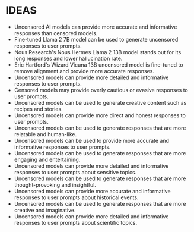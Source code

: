 # IDEAS
* Uncensored AI models can provide more accurate and informative responses than censored models.
* Fine-tuned Llama 2 7B model can be used to generate uncensored responses to user prompts.
* Nous Research's Nous Hermes Llama 2 13B model stands out for its long responses and lower hallucination rate.
* Eric Hartford's Wizard Vicuna 13B uncensored model is fine-tuned to remove alignment and provide more accurate responses.
* Uncensored models can provide more detailed and informative responses to user prompts.
* Censored models may provide overly cautious or evasive responses to user prompts.
* Uncensored models can be used to generate creative content such as recipes and stories.
* Uncensored models can provide more direct and honest responses to user prompts.
* Uncensored models can be used to generate responses that are more relatable and human-like.
* Uncensored models can be used to provide more accurate and informative responses to user prompts.
* Uncensored models can be used to generate responses that are more engaging and entertaining.
* Uncensored models can provide more detailed and informative responses to user prompts about sensitive topics.
* Uncensored models can be used to generate responses that are more thought-provoking and insightful.
* Uncensored models can provide more accurate and informative responses to user prompts about historical events.
* Uncensored models can be used to generate responses that are more creative and imaginative.
* Uncensored models can provide more detailed and informative responses to user prompts about scientific topics.
